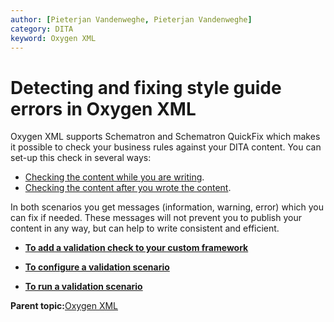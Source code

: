 ```yaml
---
author: [Pieterjan Vandenweghe, Pieterjan Vandenweghe]
category: DITA
keyword: Oxygen XML
---
```


# Detecting and fixing style guide errors in Oxygen XML

Oxygen XML supports Schematron and Schematron QuickFix which makes it possible to check your business rules against your DITA content. You can set-up this check in several ways:

-   [Checking the content while you are writing](ta_adding_a_validation_check_to_your_custom_framework.md).
-   [Checking the content after you wrote the content](ta_configuring_a_validation_scenario.md).

In both scenarios you get messages \(information, warning, error\) which you can fix if needed. These messages will not prevent you to publish your content in any way, but can help to write consistent and efficient.

-   **[To add a validation check to your custom framework](../en/ta_adding_a_validation_check_to_your_custom_framework.md)**  

-   **[To configure a validation scenario](../en/ta_configuring_a_validation_scenario.md)**  

-   **[To run a validation scenario](../en/ta_running_a_validation_scenario.md)**  


**Parent topic:**[Oxygen XML](../en/co_oxygen_xml.md)

